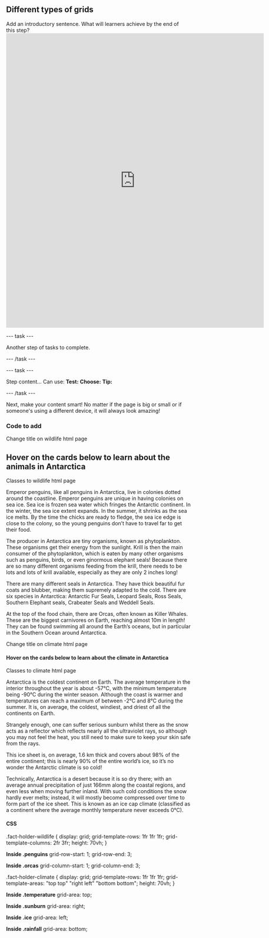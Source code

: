 ## Different types of grids

<div style="display: flex; flex-wrap: wrap">
<div style="flex-basis: 200px; flex-grow: 1; margin-right: 15px;">
Add an introductory sentence. What will learners achieve by the end of this step?
</div>
<div>
<iframe src="https://staging-editor.raspberrypi.org/en/embed/viewer/welcome-to-Antarctica-step6" width="700" height="800" frameborder="0" marginwidth="0" marginheight="0" allowfullscreen> </iframe>
</div>
</div>

--- task ---

Another step of tasks to complete.

--- /task ---

--- task ---

Step content... 
Can use:
**Test:**
**Choose:**
**Tip:**

--- /task ---

Next, make your content smart! No matter if the page is big or small or if someone's using a different device, it will always look amazing!

### Code to add
Change title on wildlife html page
<section>
    <h1>Hover on the cards below to learn about the animals in Antarctica</h1>

Classes to wildlife html page
<section class="fact-holder-wildlife">
    <span class="fact-card penguins">
        <p class="fact">
            Emperor penguins, like all penguins in Antarctica, live in colonies dotted around the coastline.
            Emperor penguins are unique in having colonies on sea ice. Sea ice is frozen sea water which
            fringes the Antarctic continent. In the winter, the sea ice extent expands. In the summer, it
            shrinks as the sea ice melts. By the time the chicks are ready to fledge, the sea ice edge is
            close to the colony, so the young penguins don’t have to travel far to get their food.
        </p>
    </span>
    <span class="fact-card krill">
        <p class="fact">
            The producer in Antarctica are tiny organisms, known as phytoplankton. These organisms get their
            energy from the sunlight. Krill is then the main consumer of the phytoplankton, which is eaten
            by many other organisms such as penguins, birds, or even ginormous elephant seals! Because there
            are so many different organisms feeding from the krill, there needs to be lots and lots of krill
            available, especially as they are only 2 inches long!
        </p>
    </span>
    <span class="fact-card seals">
        <p class="fact">
            There are many different seals in Antarctica. They have thick beautiful fur coats and blubber,
            making them supremely adapted to the cold. There are six species in Antarctica: Antarctic Fur
            Seals, Leopard Seals, Ross Seals, Southern Elephant seals, Crabeater Seals and Weddell Seals.
        </p>
    </span>
    <div class="fact-card orcas">
        <p class="fact">
            At the top of the food chain, there are Orcas, often known as Killer Whales. These are the
            biggest carnivores on Earth, reaching almost 10m in length! They can be found swimming all
            around the Earth’s oceans, but in particular in the Southern Ocean around Antarctica.
        </p>
        </span>
    </div>

Change title on climate html page

<section>
    <h1>Hover on the cards below to learn about the climate in Antarctica</h1>
            

Classes to climate html page

<section class="fact-holder-climate">
    <span class="fact-card temperature">
        <p class="fact">
            Antarctica is the coldest continent on Earth. The average temperature in the interior throughout the year is about -57°C, with the minimum temperature being -90°C during the winter season. Although the coast is warmer and temperatures can reach a maximum of between -2°C and 8°C during the summer. It is, on average, the coldest, windiest, and driest of all the continents on Earth.
        </p>
    </span>
    <span class="fact-card sunburn">
        <p class="fact">
            Strangely enough, one can suffer serious sunburn whilst there as the snow acts as a reflector which reflects nearly all the ultraviolet rays, so although you may not feel the heat, you still need to make sure to keep your skin safe from the rays.
        </p>
    </span>
    <span class="fact-card ice">
        <p class="fact">
            This ice sheet is, on average, 1.6 km thick and covers about 98% of the entire continent; this is nearly 90% of the entire world’s ice, so it’s no wonder the Antarctic climate is so cold!
        </p>
    </span>
    <div class="fact-card rainfall">
        <p class="fact">
            Technically, Antarctica is a desert because it is so dry there; with an average annual precipitation of just 166mm along the coastal regions, and even less when moving further inland. With such cold conditions the snow hardly ever melts; instead, it will mostly become compressed over time to form part of the ice sheet. This is known as an ice cap climate (classified as a continent where the average monthly temperature never exceeds 0°C).
        </p>
    </span>
</div>


#### CSS

.fact-holder-wildlife {
    display: grid;
    grid-template-rows: 1fr 1fr 1fr;
    grid-template-columns: 2fr 3fr;
    height: 70vh;
}

**Inside .penguins**
grid-row-start: 1;
grid-row-end: 3;

**Inside .orcas**
grid-column-start: 1;
grid-column-end: 3;

.fact-holder-climate {
    display: grid;
    grid-template-rows: 1fr 1fr 1fr;
    grid-template-areas: 
        "top top"
        "right left"
        "bottom bottom";
    height: 70vh;
}

**Inside .temperature**
grid-area: top;

**Inside .sunburn**
grid-area: right;

**Inside .ice**
grid-area: left;

**Inside .rainfall**
grid-area: bottom;